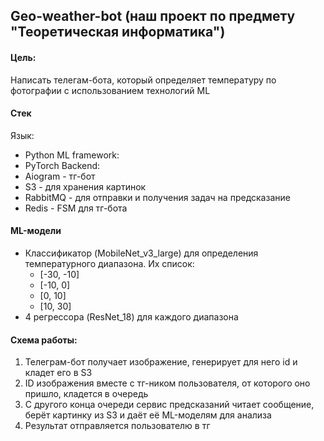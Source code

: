 ## Geo-weather-bot (наш проект по предмету "Теоретическая информатика")

#### Цель:
Написать телегам-бота, который определяет температуру по фотографии с использованием технологий ML

#### Стек
Язык: 
- Python
ML framework: 
- PyTorch
Backend: 
- Aiogram - тг-бот
- S3 - для хранения картинок
- RabbitMQ - для отправки и получения задач на предсказание
- Redis - FSM для тг-бота 

#### ML-модели
- Классификатор (MobileNet_v3_large) для определения температурного диапазона. Их список:
    - [-30, -10]
    - [-10, 0]
    - [0, 10]
    - [10, 30]
- 4 регрессора (ResNet_18) для каждого диапазона

#### Схема работы:
1. Телеграм-бот получает изображение, генерирует для него id и кладет его в S3
2. ID изображения вместе с тг-ником пользователя, от которого оно пришло, кладется в очередь
3. С другого конца очереди сервис предсказаний читает сообщение, берёт картинку из S3 и даёт её ML-моделям для анализа
4. Результат отправляется пользователю в тг 



